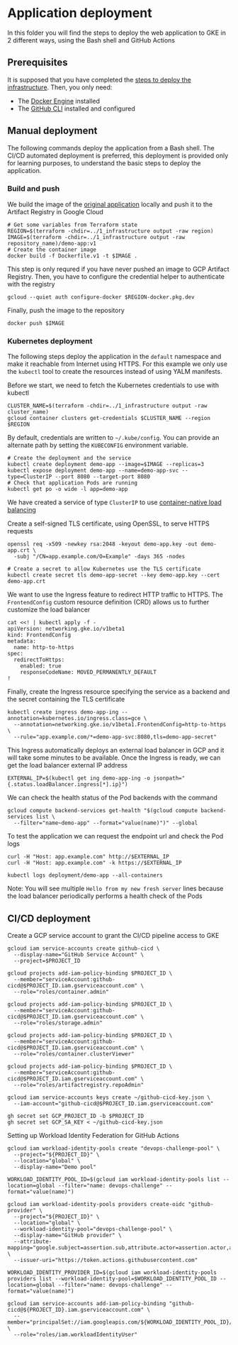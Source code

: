 # Application deployment
In this folder you will find the steps to deploy the web application to GKE in 2 different ways, using the Bash shell and GitHub Actions

## Prerequisites
It is supposed that you have completed the [steps to deploy the infrastructure](../1_infrastructure). Then, you only need:
* The [Docker Engine](https://docs.docker.com/get-docker/) installed
* The [GitHub CLI](https://cli.github.com/) installed and configured

## Manual deployment
The following commands deploy the application from a Bash shell. The CI/CD automated deployment is preferred, this deployment is provided only for learning purposes, to understand the basic steps to deploy the application.

### Build and push
We build the image of the [original application](../app) locally and push it to the Artifact Registry in Google Cloud
```
# Get some variables from Terraform state
REGION=$(terraform -chdir=../1_infrastructure output -raw region)
IMAGE=$(terraform -chdir=../1_infrastructure output -raw repository_name)/demo-app:v1
# Create the container image
docker build -f Dockerfile.v1 -t $IMAGE .
```

This step is only requred if you have never pushed an image to GCP Artifact Registry. Then, you have to configure the credential helper to authenticate with the registry
```
gcloud --quiet auth configure-docker $REGION-docker.pkg.dev
```

Finally, push the image to the repository
```
docker push $IMAGE
```

### Kubernetes deployment
The following steps deploy the application in the `default` namespace and make it reachable from Internet using HTTPS. For this example we only use the `kubectl` tool to create the resources instead of using YALM manifests.

Before we start, we need to fetch the Kubernetes credentials to use with kubectl
```
CLUSTER_NAME=$(terraform -chdir=../1_infrastructure output -raw cluster_name)
gcloud container clusters get-credentials $CLUSTER_NAME --region $REGION
```
By default, credentials are written to `~/.kube/config`. You can provide an alternate path by setting the `KUBECONFIG` environment variable.

```
# Create the deployment and the service
kubectl create deployment demo-app --image=$IMAGE --replicas=3
kubectl expose deployment demo-app --name=demo-app-svc --type=ClusterIP --port 8080 --target-port 8080
# Check that application Pods are running
kubectl get po -o wide -l app=demo-app
```
We have created a service of type `ClusterIP` to use [container-native load balancing](https://cloud.google.com/kubernetes-engine/docs/concepts/container-native-load-balancing)

Create a self-signed TLS certificate, using OpenSSL, to serve HTTPS requests
```
openssl req -x509 -newkey rsa:2048 -keyout demo-app.key -out demo-app.crt \
  -subj "/CN=app.example.com/O=Example" -days 365 -nodes

# Create a secret to allow Kubernetes use the TLS certificate
kubectl create secret tls demo-app-secret --key demo-app.key --cert demo-app.crt
```

We want to use the Ingress feature to redirect HTTP traffic to HTTPS. The `FrontendConfig` custom resource definition (CRD) allows us to further customize the load balancer
```
cat <<! | kubectl apply -f -
apiVersion: networking.gke.io/v1beta1
kind: FrontendConfig
metadata:
  name: http-to-https
spec:
  redirectToHttps:
    enabled: true
    responseCodeName: MOVED_PERMANENTLY_DEFAULT
!
```

Finally, create the Ingress resource specifying the service as a backend and the secret containing the TLS certificate
```
kubectl create ingress demo-app-ing --annotation=kubernetes.io/ingress.class=gce \
  --annotation=networking.gke.io/v1beta1.FrontendConfig=http-to-https \
  --rule="app.example.com/*=demo-app-svc:8080,tls=demo-app-secret"
```

This Ingress automatically deploys an external load balancer in GCP and it will take some minutes to be available. Once the Ingress is ready, we can get the load balancer external IP address
```
EXTERNAL_IP=$(kubectl get ing demo-app-ing -o jsonpath="{.status.loadBalancer.ingress[*].ip}")
```

We can check the health status of the Pod backends with the command
```
gcloud compute backend-services get-health "$(gcloud compute backend-services list \
  --filter="name~demo-app" --format="value(name)")" --global
```

To test the application we can request the endpoint url and check the Pod logs
```
curl -H "Host: app.example.com" http://$EXTERNAL_IP
curl -H "Host: app.example.com" -k https://$EXTERNAL_IP

kubectl logs deployment/demo-app --all-containers
```

Note: You will see multiple `Hello from my new fresh server` lines because the load balancer periodically performs a health check of the Pods

## CI/CD deployment
Create a GCP service account to grant the CI/CD pipeline access to GKE
```
gcloud iam service-accounts create github-cicd \
  --display-name="GitHub Service Account" \
  --project=$PROJECT_ID

gcloud projects add-iam-policy-binding $PROJECT_ID \
  --member="serviceAccount:github-cicd@$PROJECT_ID.iam.gserviceaccount.com" \
  --role="roles/container.admin"

gcloud projects add-iam-policy-binding $PROJECT_ID \
  --member="serviceAccount:github-cicd@$PROJECT_ID.iam.gserviceaccount.com" \
  --role="roles/storage.admin"

gcloud projects add-iam-policy-binding $PROJECT_ID \
  --member="serviceAccount:github-cicd@$PROJECT_ID.iam.gserviceaccount.com" \
  --role="roles/container.clusterViewer"

gcloud projects add-iam-policy-binding $PROJECT_ID \
  --member="serviceAccount:github-cicd@$PROJECT_ID.iam.gserviceaccount.com" \
  --role="roles/artifactregistry.repoAdmin"

gcloud iam service-accounts keys create ~/github-cicd-key.json \
  --iam-account="github-cicd@$PROJECT_ID.iam.gserviceaccount.com"

gh secret set GCP_PROJECT_ID -b $PROJECT_ID
gh secret set GCP_SA_KEY < ~/github-cicd-key.json
```

Setting up Workload Identity Federation for GitHub Actions
```
gcloud iam workload-identity-pools create "devops-challenge-pool" \
  --project="${PROJECT_ID}" \
  --location="global" \
  --display-name="Demo pool"

WORKLOAD_IDENTITY_POOL_ID=$(gcloud iam workload-identity-pools list --location=global --filter="name: devops-challenge" --format="value(name)")

gcloud iam workload-identity-pools providers create-oidc "github-provider" \
  --project="${PROJECT_ID}" \
  --location="global" \
  --workload-identity-pool="devops-challenge-pool" \
  --display-name="GitHub provider" \
  --attribute-mapping="google.subject=assertion.sub,attribute.actor=assertion.actor,attribute.aud=assertion.aud" \
  --issuer-uri="https://token.actions.githubusercontent.com"

WORKLOAD_IDENTITY_PROVIDER_ID=$(gcloud iam workload-identity-pools providers list --workload-identity-pool=$WORKLOAD_IDENTITY_POOL_ID --location=global --filter="name: devops-challenge" --format="value(name)")

gcloud iam service-accounts add-iam-policy-binding "github-cicd@${PROJECT_ID}.iam.gserviceaccount.com" \
  --member="principalSet://iam.googleapis.com/${WORKLOAD_IDENTITY_POOL_ID}/*" \
  --role="roles/iam.workloadIdentityUser"
```

